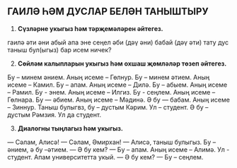 ## ГАИЛӘ ҺӘМ ДУСЛАР БЕЛӘН ТАНЫШТЫРУ

1. **Сүзләрне укыгыз һәм тәрҗемәләрен әйтегез.**

гаилә
әти
әни
абый
апа
эне
сеңел
әби (дәү әни)
бабай (дәү әти)
тату
дус
таныш бул(ыгыз)
бар
исем
ничек?

2. **Сөйләм калыпларын укыгыз һәм охшаш җөмләләр төзеп әйтегез.**

Бу – минем әнием. Аның исеме – Гөлнур.
Бу – минем әтием. Аның исеме – Камил.
Бу – апам. Аның исеме – Дилә.
Бу – абыем. Аның исеме – Рамил.
Бу - энем. Аның исеме – Илгиз.
Бу - сеңлем. Аның исеме – Гөлнара.
Бу — әбием. Аның исеме – Мәдинә. Ә бу — бабам. Аның исеме – Зиннур.
Таныш булыгвз, бу – дустым Кәрим. Ул – студент. Ә бу – дустым Рәмзия. Ул да студент.

3. **Диалогны тыңлагыз һәм укыгыз.**

— Сәлам, Алисә!
— Сәлам, Әмирхан!
— Алисә, таныш булыгыз. Бу – әнием, ә бу –әтием.
— Ә бу кем?
— Бу – апам. Аның исеме – Алимә. Ул - студент. Апам университетта укый.
— Ә бу кем?
— Бу – сеңлем.